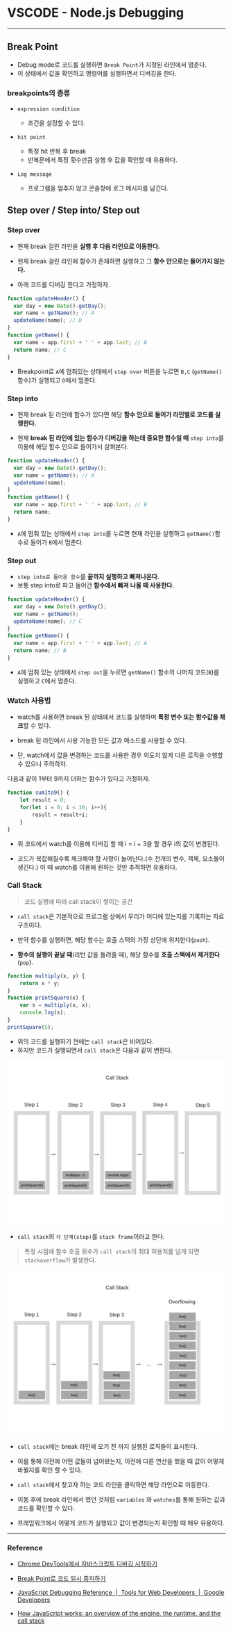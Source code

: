 # VSCODE - Node.js Debugging
____
## Break Point

- Debug mode로 코드를 실행하면 `Break Point`가 지정된 라인에서 멈춘다.
- 이 상태에서 값을 확인하고 명령어를 실행하면서 디버깅을 한다.

### breakpoints의 종류

- `expression condition`
    - 조건을 설정할 수 있다.

- `hit point`
    - 특정 hit 반복 후 break
    - 반복문에서 특정 횟수만큼 실행 후 값을 확인할 때 유용하다.

- `Log message`
    - 프로그램을 멈추지 않고 콘솔창에 로그 메시지를 남긴다.

## Step over / Step into/ Step out

### Step over

- 현재 break 걸린 라인을 **실행 후 다음 라인으로 이동한다.**
- 현재 break 걸린 라인에 함수가 존재하면 실행하고 그 **함수 안으로는 들어가지 않는다.**

- 아래 코드를 디버깅 한다고 가정하자.

```javascript
function updateHeader() {
  var day = new Date().getDay();
  var name = getName(); // A
  updateName(name); // D
}
function getName() {
  var name = app.first + ' ' + app.last; // B
  return name; // C
}
```

- Breakpoint로 `A`에 멈춰있는 상태에서 `step over` 버튼을 누르면 `B,C` (`getName()`함수)가 실행되고 `D`에서 멈춘다.

### Step into

- 현재 break 된 라인에 함수가 있다면 해당 **함수 안으로 들어가 라인별로 코드를 실행한다.**

- 현재 **break 된 라인에 있는 함수가 디버깅을 하는데 중요한 함수일 때** `step into`를 이용해 해당 함수 안으로 들어가서 살펴본다.

```javascript
function updateHeader() {
  var day = new Date().getDay();
  var name = getName(); // A
  updateName(name);
}
function getName() {
  var name = app.first + ' ' + app.last; // B
  return name;
}
```

- `A`에 멈춰 있는 상태에서 `step into`를 누르면 현재 라인을 실행하고 `getName()`함수로 들어가 `B`에서 멈춘다.

### Step out

- `step into로 들어온 함수`를 **끝까지 실행하고 빠져나온다.**
- 보통 step into로 파고 들어간 **함수에서 빠져 나올 때 사용한다.**

```javascript
function updateHeader() {
  var day = new Date().getDay();
  var name = getName();
  updateName(name); // C
}
function getName() {
  var name = app.first + ' ' + app.last; // A
  return name; // B
}
```

- `A`에 멈춰 있는 상태에서 `step out`을 누르면 `getName()` 함수의 나머지 코드(`B`)를 실행하고 `C`에서 멈춘다.


### Watch 사용법

- watch를 사용하면 break 된 상태에서 코드를 실행하며 **특정 변수 또는 함수값을 체크**할 수 있다.

- break 된 라인에서 사용 가능한 모든 값과 메소드를 사용할 수 있다.

- 단, watch에서 값을 변경하는 코드를 사용한 경우 의도치 않게 다른 로직을 수행할 수 있으니 주의하자.

다음과 같이 1부터 9까지 더하는 함수가 있다고 가정하자.

```javascript
function sum1to9() {
    let result = 0;
    for(let i = 0; i < 10; i++){
        result = result+i;
    }
}
```

- 위 코드에서 watch를 이용해 디버깅 할 때 i = i + 3을 할 경우 i의 값이 변경된다.

- 코드가 복잡해질수록 체크해야 할 사항이 늘어난다.(수 천개의 변수, 객체, 요소들이 생긴다.)
이 때 watch를 이용해 원하는 것만 추적하면 유용하다.

### Call Stack

> 코드 실행에 따라 call stack이 쌓이는 공간

- `call stack`은 기본적으로 프로그램 상에서 우리가 어디에 있는지를 기록하는 자료구조이다.

- 만약 함수를 실행하면, 해당 함수는 호출 스택의 가장 상단에 위치한다(`push`).

- **함수의 실행이 끝날 때**(리턴 값을 돌려줄 때), 해당 함수를 **호출 스택에서 제거한다**(`pop`).


```javascript
function multiply(x, y) {
    return x * y;
}
function printSquare(x) {
    var s = multiply(x, x);
    console.log(s);
}
printSquare(5);
```

- 위의 코드를 실행하기 전에는 `call stack`은 비어있다.
- 하지만 코드가 실행되면서 `call stack`은 다음과 같이 변한다.

![img](../javascript/img/call_stack_img1.png)

- `call stack`의 `각 단계(step)`를 `stack frame`이라고 한다.

> 특정 시점에 함수 호출 횟수가 `call stack`의 최대 허용치를 넘게 되면 `stackoverflow`가 발생한다.

![img](../javascript/img/call_stack_overflow_img.png)

- `call stack`에는 break 라인에 오기 전 까지 실행된 로직들이 표시된다.

- 이를 통해 이전에 어떤 값들이 넘어왔는지, 이전에 다른 연산을 했을 때 값이 어떻게 바뀔지를 확인 할 수 있다.

- `call stack`에서 찾고자 하는 코드 라인을 클릭하면 해당 라인으로 이동한다.

- 이동 후에  break 라인에서 했던 것처럼 `variables` 와 `watches`를 통해 원하는 값과 코드를 확인할 수 있다.

- 프레임워크에서 어떻게 코드가 실행되고 값이 변경되는지 확인할 때 매우 유용하다.
____
### Reference

- [Chrome DevTools에서 자바스크립트 디버깅 시작하기](https://developers.google.com/web/tools/chrome-devtools/javascript/?hl=ko)

- [Break Point로 코드 일시 중지하기](https://developers.google.com/web/tools/chrome-devtools/javascript/breakpoints?hl=ko#function)

- [JavaScript Debugging Reference  |  Tools for Web Developers  |  Google Developers](https://developers.google.com/web/tools/chrome-devtools/javascript/reference?hl=ko)

- [How JavaScript works: an overview of the engine, the runtime, and the call stack](https://blog.sessionstack.com/how-does-javascript-actually-work-part-1-b0bacc073cf)
